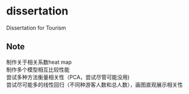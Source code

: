 # dissertation
Dissertation for Tourism
## Note
制作关于相关系数heat map  
制作多个模型相互比较性能  
尝试多种方法衡量相关性（PCA，尝试尽管可能没用)  
尝试尽可能多的线性回归（不同种游客人数和总人数），画图直观展示相关性